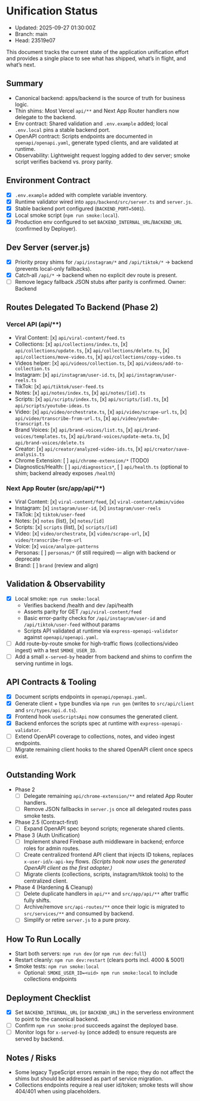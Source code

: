 # Unification Status

 - Updated: 2025-09-27 01:30:00Z
- Branch: main
- Head: 23519e07

This document tracks the current state of the application unification effort and provides a single place to see what has shipped, what’s in flight, and what’s next.

## Summary
- Canonical backend: apps/backend is the source of truth for business logic.
- Thin shims: Most Vercel `api/**` and Next App Router handlers now delegate to the backend.
 - Env contract: Shared validation and `.env.example` added; local `.env.local` pins a stable backend port.
 - OpenAPI contract: Scripts endpoints are documented in `openapi/openapi.yaml`, generate typed clients, and are validated at runtime.
- Observability: Lightweight request logging added to dev server; smoke script verifies backend vs. proxy parity.

## Environment Contract
- [x] `.env.example` added with complete variable inventory.
- [x] Runtime validator wired into `apps/backend/src/server.ts` and `server.js`.
- [x] Stable backend port configured (`BACKEND_PORT=5001`).
- [x] Local smoke script (`npm run smoke:local`).
- [x] Production env configured to set `BACKEND_INTERNAL_URL`/`BACKEND_URL` (confirmed by Deployer).

## Dev Server (server.js)
- [x] Priority proxy shims for `/api/instagram/*` and `/api/tiktok/*` → backend (prevents local-only fallbacks).
- [x] Catch‑all `/api/*` → backend when no explicit dev route is present.
- [ ] Remove legacy fallback JSON stubs after parity is confirmed. Owner: Backend

## Routes Delegated To Backend (Phase 2)

### Vercel API (api/**)
- Viral Content: [x] `api/viral-content/feed.ts`
- Collections: [x] `api/collections/index.ts`, [x] `api/collections/update.ts`, [x] `api/collections/delete.ts`, [x] `api/collections/move-video.ts`, [x] `api/collections/copy-video.ts`
- Videos helper: [x] `api/videos/collection.ts`, [x] `api/videos/add-to-collection.ts`
- Instagram: [x] `api/instagram/user-id.ts`, [x] `api/instagram/user-reels.ts`
- TikTok: [x] `api/tiktok/user-feed.ts`
- Notes: [x] `api/notes/index.ts`, [x] `api/notes/[id].ts`
- Scripts: [x] `api/scripts/index.ts`, [x] `api/scripts/[id].ts`, [x] `api/scripts/youtube-ideas.ts`
- Video: [x] `api/video/orchestrate.ts`, [x] `api/video/scrape-url.ts`, [x] `api/video/transcribe-from-url.ts`, [x] `api/video/youtube-transcript.ts`
- Brand Voices: [x] `api/brand-voices/list.ts`, [x] `api/brand-voices/templates.ts`, [x] `api/brand-voices/update-meta.ts`, [x] `api/brand-voices/delete.ts`
- Creator: [x] `api/creator/analyzed-video-ids.ts`, [x] `api/creator/save-analysis.ts`
- Chrome Extension: [ ] `api/chrome-extension/*` (TODO)
- Diagnostics/Health: [ ] `api/diagnostics*`, [ ] `api/health.ts` (optional to shim; backend already exposes `/health`)

### Next App Router (src/app/api/**)
- Viral Content: [x] `viral-content/feed`, [x] `viral-content/admin/video`
- Instagram: [x] `instagram/user-id`, [x] `instagram/user-reels`
- TikTok: [x] `tiktok/user-feed`
- Notes: [x] `notes` (list), [x] `notes/[id]`
- Scripts: [x] `scripts` (list), [x] `scripts/[id]`
- Video: [x] `video/orchestrate`, [x] `video/scrape-url`, [x] `video/transcribe-from-url`
- Voice: [x] `voice/analyze-patterns`
- Personas: [ ] `personas/*` (if still required) — align with backend or deprecate
- Brand: [ ] `brand` (review and align)

## Validation & Observability
- [x] Local smoke: `npm run smoke:local`
  - Verifies backend /health and dev /api/health
  - Asserts parity for GET `/api/viral-content/feed`
  - Basic error-parity checks for `/api/instagram/user-id` and `/api/tiktok/user-feed` without params
  - Scripts API validated at runtime via `express-openapi-validator` against `openapi/openapi.yaml`.
- [ ] Add route-by-route smoke for high-traffic flows (collections/video ingest) with a test `SMOKE_USER_ID`.
- [ ] Add a small `x-served-by` header from backend and shims to confirm the serving runtime in logs.

## API Contracts & Tooling
- [x] Document scripts endpoints in `openapi/openapi.yaml`.
- [x] Generate client + type bundles via `npm run gen` (writes to `src/api/client` and `src/types/api.d.ts`).
- [x] Frontend hook `useScriptsApi` now consumes the generated client.
- [x] Backend enforces the scripts spec at runtime with `express-openapi-validator`.
- [ ] Extend OpenAPI coverage to collections, notes, and video ingest endpoints.
- [ ] Migrate remaining client hooks to the shared OpenAPI client once specs exist.

## Outstanding Work
- Phase 2
  - [ ] Delegate remaining `api/chrome-extension/**` and related App Router handlers.
  - [ ] Remove JSON fallbacks in `server.js` once all delegated routes pass smoke tests.
- Phase 2.5 (Contract-first)
  - [ ] Expand OpenAPI spec beyond scripts; regenerate shared clients.
- Phase 3 (Auth Unification)
  - [ ] Implement shared Firebase auth middleware in backend; enforce roles for admin routes.
  - [ ] Create centralized frontend API client that injects ID tokens, replaces `x-user-id`/`x-api-key` flows. *(Scripts hook now uses the generated OpenAPI client as the first adopter.)*
  - [ ] Migrate clients (collections, scripts, instagram/tiktok tools) to the centralized client.
- Phase 4 (Hardening & Cleanup)
  - [ ] Delete duplicate handlers in `api/**` and `src/app/api/**` after traffic fully shifts.
  - [ ] Archive/remove `src/api-routes/**` once their logic is migrated to `src/services/**` and consumed by backend.
  - [ ] Simplify or retire `server.js` to a pure proxy.

## How To Run Locally
- Start both servers: `npm run dev` (or `npm run dev:full`)
- Restart cleanly: `npm run dev:restart` (clears ports incl. 4000 & 5001)
- Smoke tests: `npm run smoke:local`
  - Optional: `SMOKE_USER_ID=<uid> npm run smoke:local` to include collections endpoints

## Deployment Checklist
- [x] Set `BACKEND_INTERNAL_URL` (or `BACKEND_URL`) in the serverless environment to point to the canonical backend.
- [ ] Confirm `npm run smoke:prod` succeeds against the deployed base.
- [ ] Monitor logs for `x-served-by` (once added) to ensure requests are served by backend.

## Notes / Risks
- Some legacy TypeScript errors remain in the repo; they do not affect the shims but should be addressed as part of service migration.
- Collections endpoints require a real user id/token; smoke tests will show 404/401 when using placeholders.
